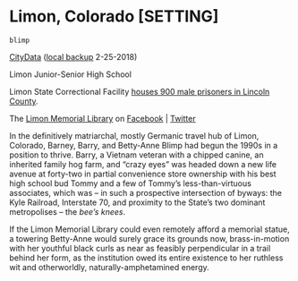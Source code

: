 # Limon, Colorado [SETTING]

`blimp`

[CityData](http://www.city-data.com/city/Limon-Colorado.html) ([local backup](file:///C:/Users/David%20Blue/Documents/Pith/limoncitydata.html) 2-25-2018)

Limon Junior-Senior High School

Limon State Correctional Facility [houses 900 male prisoners in Lincoln County](file:///C:/Users/David%20Blue/Documents/Pith/limonstateprisoninvestigates-thedenverpost.pdf).

The [Limon Memorial Library](https://lincolncounty.colibraries.org/limon_public_library/) on [Facebook](https://www.facebook.com/pages/Limon-Memorial-Library/132413290143694) | [Twitter](https://twitter.com/limonmemorial)

In the definitively matriarchal, mostly Germanic travel hub of Limon, Colorado, Barney, Barry, and Betty-Anne Blimp had begun the 1990s in a position to thrive. Barry, a Vietnam veteran with a chipped canine, an inherited family hog farm, and “crazy eyes” was headed down a new life avenue at forty-two in partial convenience store ownership with his best high school bud Tommy and a few of Tommy’s less-than-virtuous associates, which was – in such a prospective intersection of byways: the Kyle Railroad, Interstate 70, and proximity to the State’s two dominant metropolises – the *bee’s knees*.

If the Limon Memorial Library could even remotely afford a memorial statue, a towering Betty-Anne would surely grace its grounds now, brass-in-motion with her youthful black curls as near as feasibly perpendicular in a trail behind her form, as the institution owed its entire existence to her ruthless wit and otherworldly, naturally-amphetamined energy.
